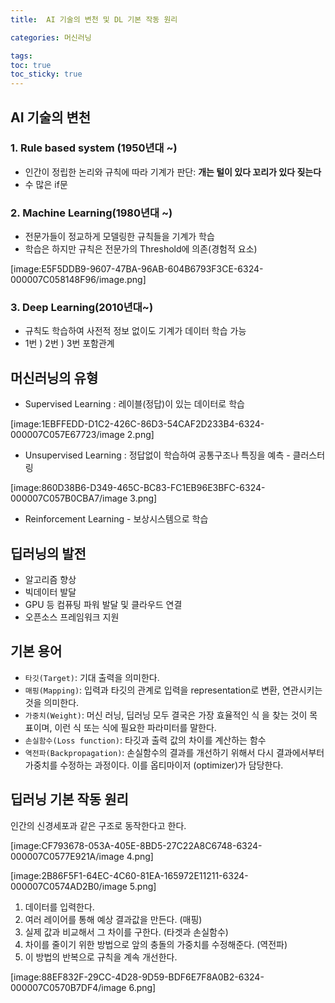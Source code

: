 ```yaml
---
title:  AI 기술의 변천 및 DL 기본 작동 원리

categories: 머신러닝

tags: 
toc: true
toc_sticky: true
---
```


  
## AI 기술의 변천   
### 1. Rule based system (1950년대 ~)  
- 인간이 정립한 논리와 규칙에 따라 기계가 판단: **개는 털이 있다 꼬리가 있다 짖는다**  
- 수 많은 if문  
   
### 2. Machine Learning(1980년대 ~)  
- 전문가들이 정교하게 모델링한 규칙들을 기계가 학습  
- 학습은 하지만 규칙은 전문가의 Threshold에 의존(경험적 요소)  
   
[image:E5F5DDB9-9607-47BA-96AB-604B6793F3CE-6324-000007C058148F96/image.png]  
  
### 3. Deep Learning(2010년대~)  
- 규칙도 학습하여 사전적 정보 없이도 기계가 데이터 학습 가능  
 - 1번 ) 2번 ) 3번 포함관계  
  
   
## 머신러닝의 유형   
- Supervised Learning : 레이블(정답)이 있는 데이터로 학습  
  
[image:1EBFFEDD-D1C2-426C-86D3-54CAF2D233B4-6324-000007C057E67723/image 2.png]  
  
- Unsupervised Learning : 정답없이 학습하여 공통구조나 특징을 예측 - 클러스터링  
  
[image:860D38B6-D349-465C-BC83-FC1EB96E3BFC-6324-000007C057B0CBA7/image 3.png]  
  
- Reinforcement Learning - 보상시스템으로 학습  
  
   
## 딥러닝의 발전  
- 알고리즘 향상  
- 빅데이터 발달  
- GPU 등 컴퓨팅 파워 발달 및 클라우드 연결  
- 오픈소스 프레임워크 지원  
  
   
## 기본 용어  
- `타깃(Target)`: 기대 출력을 의미한다.  
- `매핑(Mapping)`: 입력과 타깃의 관계로 입력을 representation로 변환, 연관시키는 것을 의미한다.   
- `가중치(Weight)`: 머신 러닝, 딥러닝 모두 결국은 가장 효율적인 식 을 찾는 것이 목표이며, 이런 식 또는 식에 필요한 파라미터를 말한다.  
- `손실함수(Loss function)`: 타깃과 출력 값의 차이를 계산하는 함수   
- `역전파(Backpropagation)`: 손실함수의 결과를 개선하기 위해서 다시 결과에서부터 가중치를 수정하는 과정이다. 이를 옵티마이저 (optimizer)가 담당한다.   
   
  
## 딥러닝 기본 작동 원리  
인간의 신경세포과 같은 구조로 동작한다고 한다.  
  
[image:CF793678-053A-405E-8BD5-27C22A8C6748-6324-000007C0577E921A/image 4.png]  
  
[image:2B86F5F1-64EC-4C60-81EA-165972E11211-6324-000007C0574AD2B0/image 5.png]  
  
1. 데이터를 입력한다.  
2. 여러 레이어를 통해 예상 결과값을 만든다. (매핑)  
3. 실제 값과 비교해서 그 차이를 구한다. (타겟과 손실함수)  
4. 차이를 줄이기 위한 방법으로 앞의 충돌의 가중치를 수정해준다. (역전파)  
5. 이 방법의 반복으로 규칙을 계속 개선한다.  
  
[image:88EF832F-29CC-4D28-9D59-BDF6E7F8A0B2-6324-000007C0570B7DF4/image 6.png]  
